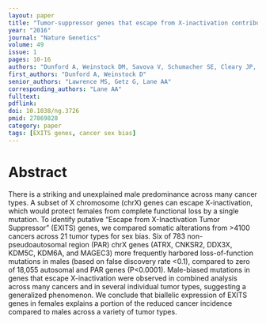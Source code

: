 ```yaml
---
layout: paper
title: "Tumor-suppressor genes that escape from X-inactivation contribute to cancer sex bias"
year: "2016"
journal: "Nature Genetics"
volume: 49
issue: 1
pages: 10-16
authors: "Dunford A, Weinstock DM, Savova V, Schumacher SE, Cleary JP, Yoda A, Sullivan TJ, Hess JM, Gimelbrant AA, Beroukhim R, Lawrence MS, Getz G, Lane AA"
first_authors: "Dunford A, Weinstock D"
senior_authors: "Lawrence MS, Getz G, Lane AA"
corresponding_authors: "Lane AA"
fulltext:
pdflink:
doi: 10.1038/ng.3726
pmid: 27869828
category: paper
tags: [EXITS genes, cancer sex bias]
---
```


# Abstract

There is a striking and unexplained male predominance across many cancer types. A subset of X chromosome (chrX) genes can escape X-inactivation, which would protect females from complete functional loss by a single mutation. To identify putative “Escape from X-Inactivation Tumor Suppressor” (EXITS) genes, we compared somatic alterations from >4100 cancers across 21 tumor types for sex bias. Six of 783 non-pseudoautosomal region (PAR) chrX genes (ATRX, CNKSR2, DDX3X, KDM5C, KDM6A, and MAGEC3) more frequently harbored loss-of-function mutations in males (based on false discovery rate <0.1), compared to zero of 18,055 autosomal and PAR genes (P<0.0001). Male-biased mutations in genes that escape X-inactivation were observed in combined analysis across many cancers and in several individual tumor types, suggesting a generalized phenomenon. We conclude that biallelic expression of EXITS genes in females explains a portion of the reduced cancer incidence compared to males across a variety of tumor types.
